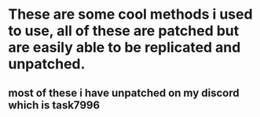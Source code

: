 <h1>These are some cool methods i used to use, all of these are patched but are easily able to be replicated and unpatched. </h1>
<h2>most of these i have unpatched on my discord which is task7996</h2>
